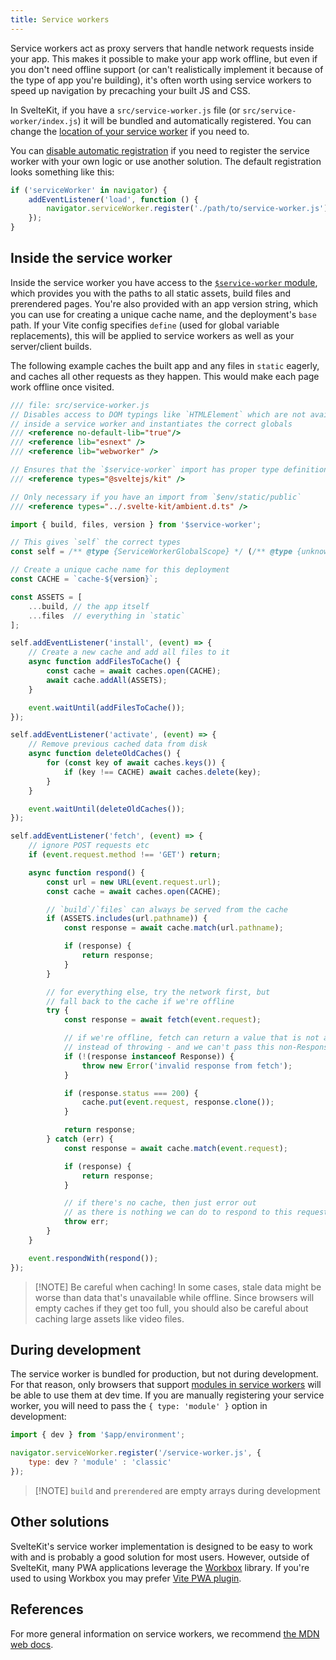 ```yaml
---
title: Service workers
---
```


Service workers act as proxy servers that handle network requests inside your app. This makes it possible to make your app work offline, but even if you don't need offline support (or can't realistically implement it because of the type of app you're building), it's often worth using service workers to speed up navigation by precaching your built JS and CSS.

In SvelteKit, if you have a `src/service-worker.js` file (or `src/service-worker/index.js`) it will be bundled and automatically registered. You can change the [location of your service worker](configuration#files) if you need to.

You can [disable automatic registration](configuration#serviceWorker) if you need to register the service worker with your own logic or use another solution. The default registration looks something like this:

```js
if ('serviceWorker' in navigator) {
	addEventListener('load', function () {
		navigator.serviceWorker.register('./path/to/service-worker.js');
	});
}
```

## Inside the service worker

Inside the service worker you have access to the [`$service-worker` module]($service-worker), which provides you with the paths to all static assets, build files and prerendered pages. You're also provided with an app version string, which you can use for creating a unique cache name, and the deployment's `base` path. If your Vite config specifies `define` (used for global variable replacements), this will be applied to service workers as well as your server/client builds.

The following example caches the built app and any files in `static` eagerly, and caches all other requests as they happen. This would make each page work offline once visited.

```js
/// file: src/service-worker.js
// Disables access to DOM typings like `HTMLElement` which are not available
// inside a service worker and instantiates the correct globals
/// <reference no-default-lib="true"/>
/// <reference lib="esnext" />
/// <reference lib="webworker" />

// Ensures that the `$service-worker` import has proper type definitions
/// <reference types="@sveltejs/kit" />

// Only necessary if you have an import from `$env/static/public`
/// <reference types="../.svelte-kit/ambient.d.ts" />

import { build, files, version } from '$service-worker';

// This gives `self` the correct types
const self = /** @type {ServiceWorkerGlobalScope} */ (/** @type {unknown} */ (globalThis.self));

// Create a unique cache name for this deployment
const CACHE = `cache-${version}`;

const ASSETS = [
	...build, // the app itself
	...files  // everything in `static`
];

self.addEventListener('install', (event) => {
	// Create a new cache and add all files to it
	async function addFilesToCache() {
		const cache = await caches.open(CACHE);
		await cache.addAll(ASSETS);
	}

	event.waitUntil(addFilesToCache());
});

self.addEventListener('activate', (event) => {
	// Remove previous cached data from disk
	async function deleteOldCaches() {
		for (const key of await caches.keys()) {
			if (key !== CACHE) await caches.delete(key);
		}
	}

	event.waitUntil(deleteOldCaches());
});

self.addEventListener('fetch', (event) => {
	// ignore POST requests etc
	if (event.request.method !== 'GET') return;

	async function respond() {
		const url = new URL(event.request.url);
		const cache = await caches.open(CACHE);

		// `build`/`files` can always be served from the cache
		if (ASSETS.includes(url.pathname)) {
			const response = await cache.match(url.pathname);

			if (response) {
				return response;
			}
		}

		// for everything else, try the network first, but
		// fall back to the cache if we're offline
		try {
			const response = await fetch(event.request);

			// if we're offline, fetch can return a value that is not a Response
			// instead of throwing - and we can't pass this non-Response to respondWith
			if (!(response instanceof Response)) {
				throw new Error('invalid response from fetch');
			}

			if (response.status === 200) {
				cache.put(event.request, response.clone());
			}

			return response;
		} catch (err) {
			const response = await cache.match(event.request);

			if (response) {
				return response;
			}

			// if there's no cache, then just error out
			// as there is nothing we can do to respond to this request
			throw err;
		}
	}

	event.respondWith(respond());
});
```

> [!NOTE] Be careful when caching! In some cases, stale data might be worse than data that's unavailable while offline. Since browsers will empty caches if they get too full, you should also be careful about caching large assets like video files.

## During development

The service worker is bundled for production, but not during development. For that reason, only browsers that support [modules in service workers](https://web.dev/es-modules-in-sw) will be able to use them at dev time. If you are manually registering your service worker, you will need to pass the `{ type: 'module' }` option in development:

```js
import { dev } from '$app/environment';

navigator.serviceWorker.register('/service-worker.js', {
	type: dev ? 'module' : 'classic'
});
```

> [!NOTE] `build` and `prerendered` are empty arrays during development

## Other solutions

SvelteKit's service worker implementation is designed to be easy to work with and is probably a good solution for most users. However, outside of SvelteKit, many PWA applications leverage the [Workbox](https://web.dev/learn/pwa/workbox) library. If you're used to using Workbox you may prefer [Vite PWA plugin](https://vite-pwa-org.netlify.app/frameworks/sveltekit.html).

## References

For more general information on service workers, we recommend [the MDN web docs](https://developer.mozilla.org/en-US/docs/Web/API/Service_Worker_API/Using_Service_Workers).
